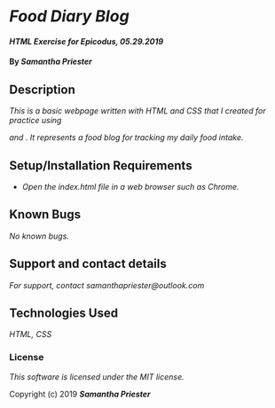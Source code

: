 # _Food Diary Blog_

#### _HTML Exercise for Epicodus, 05.29.2019_

#### By _**Samantha Priester**_

## Description

_This is a basic webpage written with HTML and CSS that I created for practice using <div> and <span>. It represents a food blog for tracking my daily food intake._

## Setup/Installation Requirements

* _Open the index.html file in a web browser such as Chrome._

## Known Bugs

_No known bugs._

## Support and contact details

_For support, contact samanthapriester@outlook.com_

## Technologies Used

_HTML, CSS_

### License

*This software is licensed under the MIT license.*

Copyright (c) 2019 **_Samantha Priester_**
